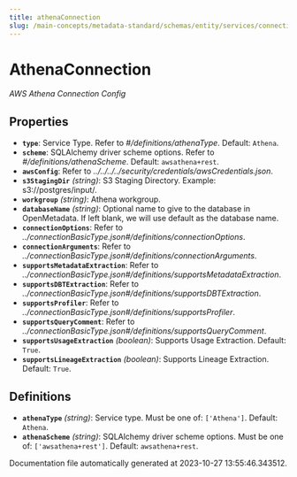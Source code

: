 ```yaml
---
title: athenaConnection
slug: /main-concepts/metadata-standard/schemas/entity/services/connections/database/athenaconnection
---
```


# AthenaConnection

*AWS Athena Connection Config*

## Properties

- **`type`**: Service Type. Refer to *#/definitions/athenaType*. Default: `Athena`.
- **`scheme`**: SQLAlchemy driver scheme options. Refer to *#/definitions/athenaScheme*. Default: `awsathena+rest`.
- **`awsConfig`**: Refer to *../../../../security/credentials/awsCredentials.json*.
- **`s3StagingDir`** *(string)*: S3 Staging Directory. Example: s3://postgres/input/.
- **`workgroup`** *(string)*: Athena workgroup.
- **`databaseName`** *(string)*: Optional name to give to the database in OpenMetadata. If left blank, we will use default as the database name.
- **`connectionOptions`**: Refer to *../connectionBasicType.json#/definitions/connectionOptions*.
- **`connectionArguments`**: Refer to *../connectionBasicType.json#/definitions/connectionArguments*.
- **`supportsMetadataExtraction`**: Refer to *../connectionBasicType.json#/definitions/supportsMetadataExtraction*.
- **`supportsDBTExtraction`**: Refer to *../connectionBasicType.json#/definitions/supportsDBTExtraction*.
- **`supportsProfiler`**: Refer to *../connectionBasicType.json#/definitions/supportsProfiler*.
- **`supportsQueryComment`**: Refer to *../connectionBasicType.json#/definitions/supportsQueryComment*.
- **`supportsUsageExtraction`** *(boolean)*: Supports Usage Extraction. Default: `True`.
- **`supportsLineageExtraction`** *(boolean)*: Supports Lineage Extraction. Default: `True`.
## Definitions

- **`athenaType`** *(string)*: Service type. Must be one of: `['Athena']`. Default: `Athena`.
- **`athenaScheme`** *(string)*: SQLAlchemy driver scheme options. Must be one of: `['awsathena+rest']`. Default: `awsathena+rest`.


Documentation file automatically generated at 2023-10-27 13:55:46.343512.
